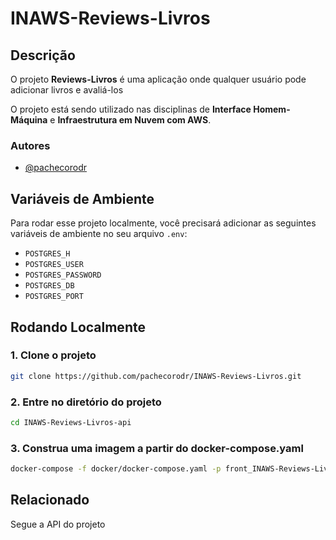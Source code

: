 # INAWS-Reviews-Livros 

## Descrição
O projeto **Reviews-Livros** é uma aplicação onde qualquer usuário pode adicionar livros e avaliá-los 

O projeto está sendo utilizado nas disciplinas de **Interface Homem-Máquina** e **Infraestrutura em Nuvem com AWS**.

### Autores
- [@pachecorodr](https://github.com/pachecorodr)

## Variáveis de Ambiente
Para rodar esse projeto localmente, você precisará adicionar as seguintes variáveis de ambiente no seu arquivo `.env`:

- `POSTGRES_H`
- `POSTGRES_USER`
- `POSTGRES_PASSWORD`
- `POSTGRES_DB`
- `POSTGRES_PORT`

## Rodando Localmente

### 1. Clone o projeto
```bash
git clone https://github.com/pachecorodr/INAWS-Reviews-Livros.git 
```
### 2. Entre no diretório do projeto
```bash
cd INAWS-Reviews-Livros-api
```
### 3. Construa uma imagem a partir do docker-compose.yaml
```bash
docker-compose -f docker/docker-compose.yaml -p front_INAWS-Reviews-Livros up --build
```

## Relacionado 

Segue a API do projeto
